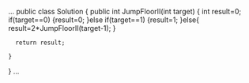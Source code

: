 ...
public class Solution {
    public int JumpFloorII(int target) {
        int result=0;
        if(target==0)
        {result=0;
        }else if(target==1)
        {result=1;
        }else{
            result=2*JumpFloorII(target-1);
        }
        
      return result; 
     
    }
}
...
